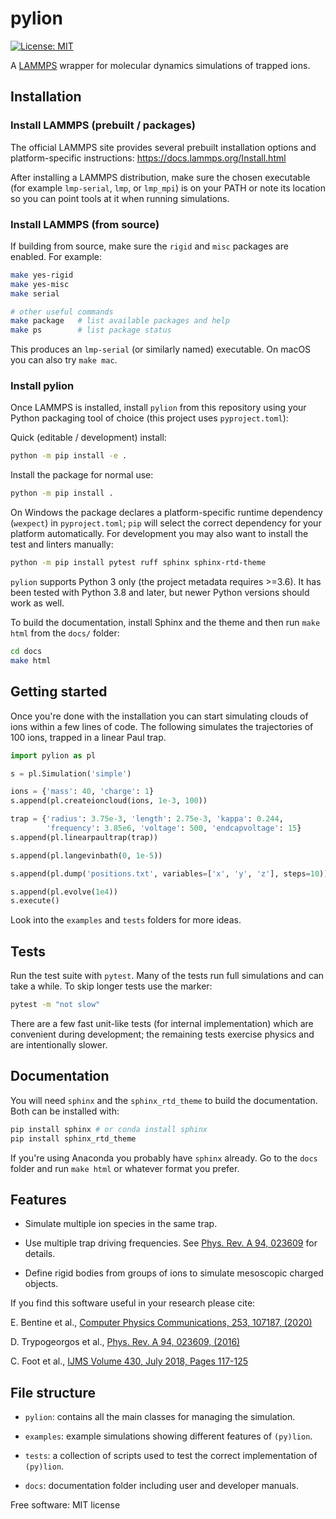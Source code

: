 
# pylion

[![License: MIT](https://img.shields.io/badge/License-MIT-yellow.svg)](https://opensource.org/licenses/MIT)

A [LAMMPS](http://lammps.sandia.gov/) wrapper for molecular dynamics simulations of trapped ions.

## Installation

### Install LAMMPS (prebuilt / packages)

The official LAMMPS site provides several prebuilt installation options and platform-specific instructions: <https://docs.lammps.org/Install.html>

After installing a LAMMPS distribution, make sure the chosen executable (for example `lmp-serial`, `lmp`, or `lmp_mpi`) is on your PATH or note its location so you can point tools at it when running simulations.

### Install LAMMPS (from source)

If building from source, make sure the `rigid` and `misc` packages are enabled. For example:

```bash
make yes-rigid
make yes-misc
make serial

# other useful commands
make package   # list available packages and help
make ps        # list package status
```

This produces an `lmp-serial` (or similarly named) executable. On macOS you can also try `make mac`.

### Install pylion

Once LAMMPS is installed, install `pylion` from this repository using your Python packaging tool of choice (this project uses `pyproject.toml`):

Quick (editable / development) install:

```bash
python -m pip install -e .
```

Install the package for normal use:

```bash
python -m pip install .
```

On Windows the package declares a platform-specific runtime dependency (`wexpect`) in `pyproject.toml`; `pip` will select the correct dependency for your platform automatically. For development you may also want to install the test and linters manually:

```bash
python -m pip install pytest ruff sphinx sphinx-rtd-theme
```

`pylion` supports Python 3 only (the project metadata requires >=3.6). It has been tested with Python 3.8 and later, but newer Python versions should work as well.

To build the documentation, install Sphinx and the theme and then run `make html` from the `docs/` folder:

```bash
cd docs
make html
```

## Getting started

Once you're done with the installation you can start simulating clouds of ions within a few lines of code.
The following simulates the trajectories of 100 ions, trapped in a linear Paul trap.

```python
import pylion as pl

s = pl.Simulation('simple')

ions = {'mass': 40, 'charge': 1}
s.append(pl.createioncloud(ions, 1e-3, 100))

trap = {'radius': 3.75e-3, 'length': 2.75e-3, 'kappa': 0.244,
        'frequency': 3.85e6, 'voltage': 500, 'endcapvoltage': 15}
s.append(pl.linearpaultrap(trap))

s.append(pl.langevinbath(0, 1e-5))

s.append(pl.dump('positions.txt', variables=['x', 'y', 'z'], steps=10))

s.append(pl.evolve(1e4))
s.execute()
```

Look into the `examples` and `tests` folders for more ideas.

## Tests

Run the test suite with `pytest`. Many of the tests run full simulations and can take a while. To skip longer tests use the marker:

```bash
pytest -m "not slow"
```

There are a few fast unit-like tests (for internal implementation) which are convenient during development; the remaining tests exercise physics and are intentionally slower.

## Documentation

You will need `sphinx` and the `sphinx_rtd_theme` to build the documentation.
Both can be installed with:

```bash
pip install sphinx # or conda install sphinx
pip install sphinx_rtd_theme
```

If you're using Anaconda you probably have `sphinx` already.
Go to the `docs` folder and run `make html` or whatever format you prefer.

## Features

- Simulate multiple ion species in the same trap.

- Use multiple trap driving frequencies. See [Phys. Rev. A 94, 023609](https://journals.aps.org/pra/abstract/10.1103/PhysRevA.94.023609) for details.

- Define rigid bodies from groups of ions to simulate mesoscopic charged objects.

If you find this software useful in your research please cite:

E. Bentine et al., [Computer Physics Communications, 253, 107187, (2020)](http://www.sciencedirect.com/science/article/pii/S0010465520300369)

D. Trypogeorgos et al., [Phys. Rev. A 94, 023609, (2016)](https://journals.aps.org/pra/abstract/10.1103/PhysRevA.94.023609)

C. Foot et al., [IJMS Volume 430, July 2018, Pages 117-125](https://www.sciencedirect.com/science/article/pii/S1387380618300010)

## File structure

- `pylion`: contains all the main classes for managing the simulation.

- `examples`: example simulations showing different features of `(py)lion`.

- `tests`: a collection of scripts used to test the correct implementation of `(py)lion`.

- `docs`: documentation folder including user and developer manuals.

Free software: MIT license
